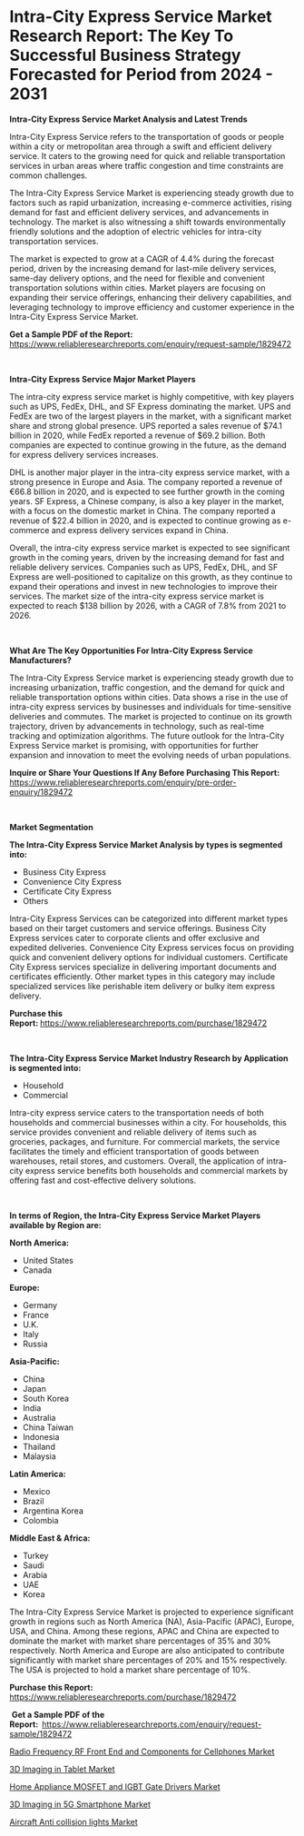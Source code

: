 <p><h1>Intra-City Express Service Market Research Report: The Key To Successful Business Strategy Forecasted for Period from 2024 - 2031</h1></p><p><strong>Intra-City Express Service Market Analysis and Latest Trends</strong></p>
<p><p>Intra-City Express Service refers to the transportation of goods or people within a city or metropolitan area through a swift and efficient delivery service. It caters to the growing need for quick and reliable transportation services in urban areas where traffic congestion and time constraints are common challenges.</p><p>The Intra-City Express Service Market is experiencing steady growth due to factors such as rapid urbanization, increasing e-commerce activities, rising demand for fast and efficient delivery services, and advancements in technology. The market is also witnessing a shift towards environmentally friendly solutions and the adoption of electric vehicles for intra-city transportation services.</p><p>The market is expected to grow at a CAGR of 4.4% during the forecast period, driven by the increasing demand for last-mile delivery services, same-day delivery options, and the need for flexible and convenient transportation solutions within cities. Market players are focusing on expanding their service offerings, enhancing their delivery capabilities, and leveraging technology to improve efficiency and customer experience in the Intra-City Express Service Market.</p></p>
<p><strong>Get a Sample PDF of the Report:&nbsp;</strong> <a href="https://www.reliableresearchreports.com/enquiry/request-sample/1829472">https://www.reliableresearchreports.com/enquiry/request-sample/1829472</a></p>
<p>&nbsp;</p>
<p><strong>Intra-City Express Service Major Market Players</strong></p>
<p><p>The intra-city express service market is highly competitive, with key players such as UPS, FedEx, DHL, and SF Express dominating the market. UPS and FedEx are two of the largest players in the market, with a significant market share and strong global presence. UPS reported a sales revenue of $74.1 billion in 2020, while FedEx reported a revenue of $69.2 billion. Both companies are expected to continue growing in the future, as the demand for express delivery services increases.</p><p>DHL is another major player in the intra-city express service market, with a strong presence in Europe and Asia. The company reported a revenue of €66.8 billion in 2020, and is expected to see further growth in the coming years. SF Express, a Chinese company, is also a key player in the market, with a focus on the domestic market in China. The company reported a revenue of $22.4 billion in 2020, and is expected to continue growing as e-commerce and express delivery services expand in China.</p><p>Overall, the intra-city express service market is expected to see significant growth in the coming years, driven by the increasing demand for fast and reliable delivery services. Companies such as UPS, FedEx, DHL, and SF Express are well-positioned to capitalize on this growth, as they continue to expand their operations and invest in new technologies to improve their services. The market size of the intra-city express service market is expected to reach $138 billion by 2026, with a CAGR of 7.8% from 2021 to 2026.</p></p>
<p>&nbsp;</p>
<p><strong>What Are The Key Opportunities For Intra-City Express Service Manufacturers?</strong></p>
<p><p>The Intra-City Express Service market is experiencing steady growth due to increasing urbanization, traffic congestion, and the demand for quick and reliable transportation options within cities. Data shows a rise in the use of intra-city express services by businesses and individuals for time-sensitive deliveries and commutes. The market is projected to continue on its growth trajectory, driven by advancements in technology, such as real-time tracking and optimization algorithms. The future outlook for the Intra-City Express Service market is promising, with opportunities for further expansion and innovation to meet the evolving needs of urban populations.</p></p>
<p><strong>Inquire or Share Your Questions If Any Before Purchasing This Report:</strong> <a href="https://www.reliableresearchreports.com/enquiry/pre-order-enquiry/1829472">https://www.reliableresearchreports.com/enquiry/pre-order-enquiry/1829472</a></p>
<p>&nbsp;</p>
<p><strong>Market Segmentation</strong></p>
<p><strong>The Intra-City Express Service Market Analysis by types is segmented into:</strong></p>
<p><ul><li>Business City Express</li><li>Convenience City Express</li><li>Certificate City Express</li><li>Others</li></ul></p>
<p><p>Intra-City Express Services can be categorized into different market types based on their target customers and service offerings. Business City Express services cater to corporate clients and offer exclusive and expedited deliveries. Convenience City Express services focus on providing quick and convenient delivery options for individual customers. Certificate City Express services specialize in delivering important documents and certificates efficiently. Other market types in this category may include specialized services like perishable item delivery or bulky item express delivery.</p></p>
<p><strong>Purchase this Report:&nbsp;</strong><a href="https://www.reliableresearchreports.com/purchase/1829472">https://www.reliableresearchreports.com/purchase/1829472</a></p>
<p>&nbsp;</p>
<p><strong>The Intra-City Express Service Market Industry Research by Application is segmented into:</strong></p>
<p><ul><li>Household</li><li>Commercial</li></ul></p>
<p><p>Intra-city express service caters to the transportation needs of both households and commercial businesses within a city. For households, this service provides convenient and reliable delivery of items such as groceries, packages, and furniture. For commercial markets, the service facilitates the timely and efficient transportation of goods between warehouses, retail stores, and customers. Overall, the application of intra-city express service benefits both households and commercial markets by offering fast and cost-effective delivery solutions.</p></p>
<p>&nbsp;</p>
<p><strong>In terms of Region, the Intra-City Express Service Market Players available by Region are:</strong></p>
<p>
    <p> <strong> North America: </strong>
        <ul>
            <li>United States</li>
            <li>Canada</li>
        </ul>
        </p> 
    <p> <strong> Europe: </strong>
        <ul>
            <li>Germany</li>
            <li>France</li>
            <li>U.K.</li>
            <li>Italy</li>
            <li>Russia</li>
        </ul>
        </p> 
    <p> <strong> Asia-Pacific: </strong>
        <ul>
            <li>China</li>
            <li>Japan</li>
            <li>South Korea</li>
            <li>India</li>
            <li>Australia</li>
            <li>China Taiwan</li>
            <li>Indonesia</li>
            <li>Thailand</li>
            <li>Malaysia</li>
        </ul>
        </p> 
    <p> <strong> Latin America: </strong>
        <ul>
            <li>Mexico</li>
            <li>Brazil</li>
            <li>Argentina Korea</li>
            <li>Colombia</li>
        </ul>
        </p> 
    <p> <strong> Middle East & Africa: </strong>
        <ul>
            <li>Turkey</li>
            <li>Saudi</li>
            <li>Arabia</li>
            <li>UAE</li>
            <li>Korea</li>
        </ul>
    </p>
    </p>
<p><p>The Intra-City Express Service Market is projected to experience significant growth in regions such as North America (NA), Asia-Pacific (APAC), Europe, USA, and China. Among these regions, APAC and China are expected to dominate the market with market share percentages of 35% and 30% respectively. North America and Europe are also anticipated to contribute significantly with market share percentages of 20% and 15% respectively. The USA is projected to hold a market share percentage of 10%.</p></p>
<p><strong>Purchase this Report: </strong><a href="https://www.reliableresearchreports.com/purchase/1829472">https://www.reliableresearchreports.com/purchase/1829472</a></p>
<p>&nbsp;<strong>Get a Sample PDF of the Report:&nbsp;&nbsp;</strong><a href="https://www.reliableresearchreports.com/enquiry/request-sample/1829472">https://www.reliableresearchreports.com/enquiry/request-sample/1829472</a></p>
<p><strong></strong></p>
<p><p><a href="https://medium.com/@jettreichel44/radio-frequency-rf-front-end-and-components-for-cellphones-market-insight-market-trends-growth-7536e73bad47">Radio Frequency RF Front End and Components for Cellphones Market</a></p><p><a href="https://medium.com/@jettreichel44/3d-imaging-in-tablet-market-size-cagr-trends-2024-2030-63969a372a98">3D Imaging in Tablet Market</a></p><p><a href="https://medium.com/@benjaminchavez7555/home-appliance-mosfet-and-igbt-gate-drivers-market-analysis-and-sze-forecasted-for-period-from-2024-01a37252d07a">Home Appliance MOSFET and IGBT Gate Drivers Market</a></p><p><a href="https://medium.com/@jettreichel44/3d-imaging-in-5g-smartphone-market-size-market-outlook-and-market-forecast-2024-to-2031-49321e43b673">3D Imaging in 5G Smartphone Market</a></p><p><a href="https://medium.com/@jettreichel44/aircraft-anti-collision-lights-market-insight-market-trends-growth-forecasted-from-2024-to-2031-57e8eca3cabf">Aircraft Anti collision lights Market</a></p></p>